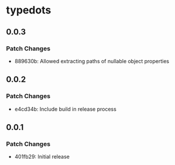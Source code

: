 # typedots

## 0.0.3

### Patch Changes

- 889630b: Allowed extracting paths of nullable object properties

## 0.0.2

### Patch Changes

- e4cd34b: Include build in release process

## 0.0.1

### Patch Changes

- 401fb29: Initial release
